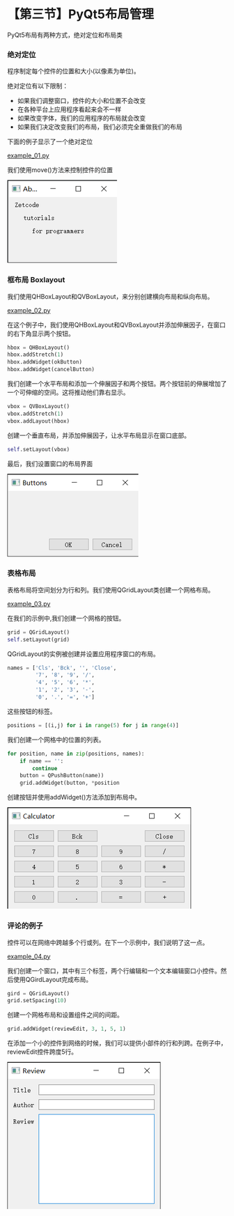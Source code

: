 # 【第三节】PyQt5布局管理

PyQt5布局有两种方式，绝对定位和布局类

### 绝对定位

程序制定每个控件的位置和大小(以像素为单位)。

绝对定位有以下限制：

- 如果我们调整窗口，控件的大小和位置不会改变
- 在各种平台上应用程序看起来会不一样
- 如果改变字体，我们的应用程序的布局就会改变
- 如果我们决定改变我们的布局，我们必须完全重做我们的布局

下面的例子显示了一个绝对定位

[example_01.py](../../sample/【第三节】PyQt5布局管理/example_01.py)

我们使用move()方法来控制控件的位置

![批注 2020-01-15 232856.png](../../sample/【第三节】PyQt5布局管理/示意图/批注%202020-01-15%20232856.png "批注 2020-01-15 232856.png")


### 框布局 Boxlayout

我们使用QHBoxLayout和QVBoxLayout，来分别创建横向布局和纵向布局。

[example_02.py](../../sample/【第三节】PyQt5布局管理/example_02.py)

在这个例子中，我们使用QHBoxLayout和QVBoxLayout并添加伸展因子，在窗口的右下角显示两个按钮。

```python
hbox = QHBoxLayout()
hbox.addStretch(1)
hbox.addWidget(okButton)
hbox.addWidget(cancelButton)
```

我们创建一个水平布局和添加一个伸展因子和两个按钮。两个按钮前的伸展增加了一个可伸缩的空间。这将推动他们靠右显示。

```python
vbox = QVBoxLayout()
vbox.addStretch(1)
vbox.addLayout(hbox)
```

创建一个垂直布局，并添加伸展因子，让水平布局显示在窗口底部。

```python
self.setLayout(vbox)
```

最后，我们设置窗口的布局界面

![批注 2020-01-15 234456.png](../../sample/【第三节】PyQt5布局管理/示意图/批注%202020-01-15%20234456.png "批注 2020-01-15 234456.png")

### 表格布局

表格布局将空间划分为行和列。我们使用QGridLayout类创建一个网格布局。

[example_03.py](../../sample/【第三节】PyQt5布局管理/example_03.py)

在我们的示例中,我们创建一个网格的按钮。

```python
grid = QGridLayout()
self.setLayout(grid)
```

QGridLayout的实例被创建并设置应用程序窗口的布局。

```python
names = ['Cls', 'Bck', '', 'Close',
         '7', '8', '9', '/',
         '4', '5', '6', '*',
         '1', '2', '3', '-',
         '0', '.', '=', '+']
```

这些按钮的标签。

```python
positions = [(i,j) for i in range(5) for j in range(4)]
```

我们创建一个网格中的位置的列表。

```python
for position, name in zip(positions, names):
    if name == '':
        continue
    button = QPushButton(name))
    grid.addWidget(button, *position
```

创建按钮并使用addWidget()方法添加到布局中。

![批注 2020-01-16 003730.png](../../sample/【第三节】PyQt5布局管理/示意图/批注%202020-01-16%20003730.png "批注 2020-01-16 003730.png")

### 评论的例子

控件可以在网络中跨越多个行或列。在下一个示例中，我们说明了这一点。

[example_04.py](../../sample/【第三节】PyQt5布局管理/example_04.py)

我们创建一个窗口，其中有三个标签，两个行编辑和一个文本编辑窗口小控件。然后使用QGirdLayout完成布局。

```python
gird = QGridLayout()
grid.setSpacing(10)
```

创建一个网格布局和设置组件之间的间距。

```python
grid.addWidget(reviewEdit, 3, 1, 5, 1)
```

在添加一个小的控件到网络的时候，我们可以提供小部件的行和列跨。在例子中，reviewEdit控件跨度5行。

![批注 2020-01-16 005838.png](../../sample/【第三节】PyQt5布局管理/示意图/批注%202020-01-16%20005838.png "批注 2020-01-16 005838.png")